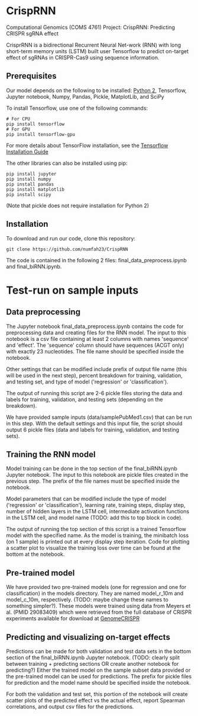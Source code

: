 # CrispRNN
Computational Genomics (COMS 4761) Project: CrispRNN: Predicting CRISPR sgRNA effect

CrisprRNN is a bidirectional Recurrent Neural Net-work (RNN) with long short-term memory units (LSTM) built user Tensorflow to predict on-target effect of sgRNAs in CRISPR-Cas9 using sequence information.


## Prerequisites
Our model depends on the following to be installed: [Python 2](https://www.python.org/downloads/release/python-2715/), Tensorflow, Jupyter notebook, Numpy, Pandas, Pickle, MatplotLib, and SciPy

To install Tensorflow, use one of the following commands:
``` 
# For CPU
pip install tensorflow
# For GPU
pip install tensorflow-gpu
```
For more details about TensorFlow installation, see the [Tensorflow Installation Guide](https://www.tensorflow.org/install/)

The other libraries can also be installed using pip:
```
pip install jupyter
pip install numpy
pip install pandas
pip install matplotlib
pip install scipy
```
(Note that pickle does not require installation for Python 2)

## Installation
To download and run our code, clone this repository:
```
git clone https://github.com/numfah23/CrispRNN
```
The code is contained in the following 2 files: final_data_preprocess.ipynb and final_biRNN.ipynb.


# Test-run on sample inputs

## Data preprocessing
The Jupyter notebook final_data_preprocess.ipynb contains the code for preprocessing data and creating files for the RNN model.
The input to this notebook is a csv file containing at least 2 columns with names 'sequence' and 'effect'. The 'sequence' column should have sequences (ACGT only) with exactly 23 nucleotides. The file name should be specified inside the notebook.

Other settings that can be modified include prefix of output file name (this will be used in the next step), percent breakdown for training, validation, and testing set, and type of model ('regression' or 'classification').

The output of running this script are 2-6 pickle files storing the data and labels for training, validation, and testing sets (depending on the breakdown).

We have provided sample inputs (data/samplePubMed1.csv) that can be run in this step. With the default settings and this input file, the script should output 6 pickle files (data and labels for training, validation, and testing sets).

## Training the RNN model
Model training can be done in the top section of the final_biRNN.ipynb Jupyter notebook.
The input to this notebook are pickle files created in the previous step. The prefix of the file names must be specified inside the notebook.

Model parameters that can be modified include the type of model ('regression' or 'classification'), learning rate, training steps, display step, number of hidden layers in the LSTM cell, intermediate activation functions in the LSTM cell, and model name (TODO: add this to top block in code).

The output of running the top section of this script is a trained Tensorflow model with the specified name. As the model is training, the minibatch loss (on 1 sample) is printed out at every display step iteration. Code for plotting a scatter plot to visualize the training loss over time can be found at the bottom at the notebook.

## Pre-trained model
We have provided two pre-trained models (one for regression and one for classification) in the models directory. They are named model_r_10m and model_c_10m, respectively. (TODO: maybe change these names to something simpler?). These models were trained using data from Meyers et al. (PMID 29083409) which were retrieved from the full database of CRISPR experiments available for download at [GenomeCRISPR](http://genomecrispr.dkfz.de/)

## Predicting and visualizing on-target effects
Predictions can be made for both validation and test data sets in the bottom section of the final_biRNN.ipynb Jupyter notebook. (TODO: clearly split between training + predicting sections OR create another notebook for predicting?) Either the trained model on the sample subset data provided or the pre-trained model can be used for predictions. The prefix for pickle files for prediction and the model name should be specified inside the notebook.

For both the validation and test set, this portion of the notebook will create scatter plots of the predicted effect vs the actual effect, report Spearman correlations, and output csv files for the predictions.


